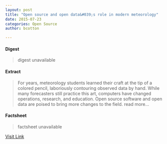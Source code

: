 ```yaml
---
layout: post
title: "Open source and open data&#039;s role in modern meteorology"
date: 2015-07-23
categories: Open Source
author: bcotton

---
```



#### Digest
>digest unavailable

#### Extract
>For years, meteorology students learned their craft at the tip of a colored pencil, laboriously contouring observed data by hand. While many forecasters still practice this art, computers have changed operations, research, and education. Open source software and open data are poised to bring more changes to the field. read more...

#### Factsheet
>factsheet unavailable

[Visit Link](http://opensource.com/education/15/7/open-source-meteorology-tools)


